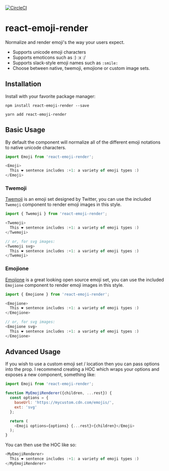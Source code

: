 [![CircleCI](https://circleci.com/gh/tommoor/react-emoji.svg?style=svg)](https://circleci.com/gh/tommoor/react-emoji)

# react-emoji-render

Normalize and render emoji's the way your users expect.

- Supports unicode emoji characters
- Supports emoticons such as :) :x :/
- Supports slack-style emoji names such as `:smile:`
- Choose between native, twemoji, emojione or custom image sets.


## Installation

Install with your favorite package manager:
```
npm install react-emoji-render --save
```
```
yarn add react-emoji-render
```

## Basic Usage

By default the component will normalize all of the different emoji notations to
native unicode characters.

```javascript
import Emoji from 'react-emoji-render';

<Emoji>
  This ❤️ sentence includes :+1: a variety of emoji types :)
</Emoji>
```

### Twemoji

[Twemoji](https://github.com/twitter/twemoji) is an emoji set designed by Twitter,
you can use the included `Twemoji` component to render emoji images in this style.

```javascript
import { Twemoji } from 'react-emoji-render';

<Twemoji>
  This ❤️ sentence includes :+1: a variety of emoji types :)
</Twemoji>

// or, for svg images:
<Twemoji svg>
  This ❤️ sentence includes :+1: a variety of emoji types :)
</Twemoji>
```

### Emojione

[Emojione](https://github.com/Ranks/emojione) is a great looking open source emoji set,
you can use the included `Emojione` component to render emoji images in this style.

```javascript
import { Emojione } from 'react-emoji-render';

<Emojione>
  This ❤️ sentence includes :+1: a variety of emoji types :)
</Emojione>

// or, for svg images:
<Emojione svg>
  This ❤️ sentence includes :+1: a variety of emoji types :)
</Emojione>
```

## Advanced Usage

If you wish to use a custom emoji set / location then you can pass options into
the prop. I recommend creating a HOC which wraps your options and exposes a new
component, something like:

```javascript
import Emoji from 'react-emoji-render';

function MyEmojiRenderer({children, ...rest}) {
  const options = {
    baseUrl: 'https://mycustom.cdn.com/emojis/',
    ext: 'svg'
  };

  return (
    <Emoji options={options} {...rest}>{children}</Emoji>
  );
}
```

You can then use the HOC like so:

```javascript
<MyEmojiRenderer>
  This ❤️ sentence includes :+1: a variety of emoji types :)
</MyEmojiRenderer>
```
